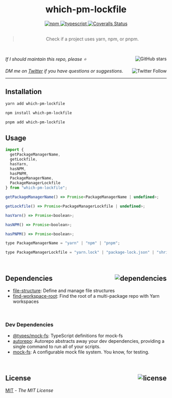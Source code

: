 <!--BEGIN HEADER-->
<div id="top" align="center">
  <h1>which-pm-lockfile</h1>
  <a href="https://npmjs.com/package/which-pm-lockfile">
    <img alt="npm" src="https://img.shields.io/npm/v/which-pm-lockfile.svg">
  </a>
  <a href="https://github.com/bconnorwhite/which-pm-lockfile">
    <img alt="typescript" src="https://img.shields.io/github/languages/top/bconnorwhite/which-pm-lockfile.svg">
  </a>
  <a href="https://coveralls.io/github/bconnorwhite/which-pm-lockfile?branch=master">
    <img alt="Coveralls Status" src="https://img.shields.io/coveralls/github/bconnorwhite/which-pm-lockfile.svg?branch=master">
  </a>
</div>

<br />

<blockquote align="center">Check if a project uses yarn, npm, or pnpm.</blockquote>

<br />

_If I should maintain this repo, please ⭐️_
<a href="https://github.com/bconnorwhite/which-pm-lockfile">
  <img align="right" alt="GitHub stars" src="https://img.shields.io/github/stars/bconnorwhite/which-pm-lockfile?label=%E2%AD%90%EF%B8%8F&style=social">
</a>

_DM me on [Twitter](https://twitter.com/bconnorwhite) if you have questions or suggestions._
<a href="https://twitter.com/bconnorwhite">
  <img align="right" alt="Twitter Follow" src="https://img.shields.io/twitter/url?label=%40bconnorwhite&style=social&url=https%3A%2F%2Ftwitter.com%2Fbconnorwhite">
</a>

---
<!--END HEADER-->

## Installation

```sh
yarn add which-pm-lockfile
```

```sh
npm install which-pm-lockfile
```

```sh
pnpm add which-pm-lockfile
```

## Usage
```js
import {
  getPackageManagerName,
  getLockfile,
  hasYarn,
  hasNPM,
  hasPNPM,
  PackageManagerName,
  PackageManagerLockfile
} from "which-pm-lockfile";

getPackageManagerName() => Promise<PackageManagerName | undefined>;

getLockfile() => Promise<PackageManagerLockfile | undefined>;

hasYarn() => Promise<boolean>;

hasNPM() => Promise<boolean>;

hasPNPM() => Promise<boolean>;

type PackageManagerName = "yarn" | "npm" | "pnpm";

type PackageManagerLockfile = "yarn.lock" | "package-lock.json" | "shrinkwrap.yaml";
```

<!--BEGIN FOOTER-->

<br />

<h2 id="dependencies">Dependencies<a href="https://www.npmjs.com/package/which-pm-lockfile?activeTab=dependencies"><img align="right" alt="dependencies" src="https://img.shields.io/librariesio/release/npm/which-pm-lockfile.svg"></a></h2>

- [file-structure](https://www.npmjs.com/package/file-structure): Define and manage file structures
- [find-workspace-root](https://www.npmjs.com/package/find-workspace-root): Find the root of a multi-package repo with Yarn workspaces

<br />

<h3>Dev Dependencies</h3>

- [@types/mock-fs](https://www.npmjs.com/package/@types/mock-fs): TypeScript definitions for mock-fs
- [autorepo](https://www.npmjs.com/package/autorepo): Autorepo abstracts away your dev dependencies, providing a single command to run all of your scripts.
- [mock-fs](https://www.npmjs.com/package/mock-fs): A configurable mock file system.  You know, for testing.

<br />

<h2 id="license">License <a href="https://opensource.org/licenses/MIT"><img align="right" alt="license" src="https://img.shields.io/npm/l/which-pm-lockfile.svg"></a></h2>

[MIT](https://opensource.org/licenses/MIT) - _The MIT License_
<!--END FOOTER-->
